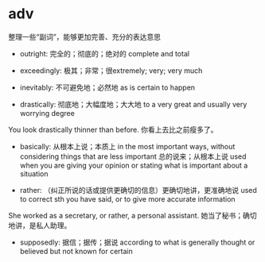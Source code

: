 # adv

整理一些“副词”，能够更加完善、充分的表达意思

- outright: 完全的；彻底的；绝对的 complete and total
- exceedingly: 极其；非常；很extremely; very; very much
- inevitably: 不可避免地；必然地 as is certain to happen

- drastically: 彻底地；大幅度地；大大地 to a very great and usually very worrying degree

You look drastically thinner than before. 你看上去比之前瘦多了。



- basically: 从根本上说；本质上 in the most important ways, without considering things that are less important 总的说来；从根本上说 used when you are giving your opinion or stating what is important about a situation

- rather: （纠正所说的话或提供更确切的信息）更确切地讲，更准确地说 used to correct sth you have said, or to give more accurate information

She worked as a secretary, or rather, a personal assistant. 她当了秘书；确切地讲，是私人助理。

- supposedly: 据信；据传；据说 according to what is generally thought or believed but not known for certain
